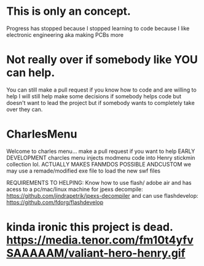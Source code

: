 # This is only an concept. 

Progress has stopped because I stopped learning to code because I like electronic engineering aka making PCBs more 

# Not really over if somebody like YOU can help.

You can still make a pull request if you know how to code and are willing to help I will still help make some decisions if somebody helps code but doesn't want to lead the project but if somebody wants to completely take over they can.

# CharlesMenu
Welcome to charles menu... make a  pull request if you want to  help EARLY DEVELOPMENT
charcles menu  injects modmenu  code into Henry stickmin collection lol.  ACTUALLY  MAKES FANMDOS POSSIBLE ANDCUSTOM we may use a remade/modified  exe file  to  load the  new  swf files 

REQUIREMENTS TO HELPING:  Know how to use flash/  adobe air and has acess to a pc/mac/linux machine for  jpexs decompile: https://github.com/jindrapetrik/jpexs-decompiler and   can  use flashdevelop: https://github.com/fdorg/flashdevelop


# kinda ironic this project is dead. https://media.tenor.com/fm10t4yfvSAAAAAM/valiant-hero-henry.gif